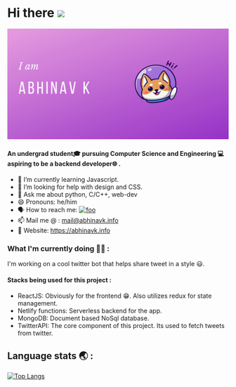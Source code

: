# Hi there <img src="https://raw.githubusercontent.com/MartinHeinz/MartinHeinz/master/wave.gif" width="30px">

<img src="./img/intro.png" width="1000px" alt="intro" title="intro" />

#### An undergrad student🎓 pursuing Computer Science and Engineering 💻 aspiring to be a backend developer🌐 .


- 🌱 I’m currently learning Javascript.
- 🤔 I’m looking for help with design and CSS.
- 💬 Ask me about python, C/C++, web-dev
- 😄 Pronouns: he/him
- 🗣️ How to reach me:  <a href="https://twitter.com/abhinavaires"><img src="https://img.icons8.com/fluent/48/000000/twitter.png" width="20px" alt="foo" title="twitter" /></a>
- 📫 Mail me @ : mail@abhinavk.info
- 🔗 Website: https://abhinavk.info


### What I'm currently doing 🧑‍💻 :
I'm working on a cool twitter bot that helps share tweet in a style 😃.

#### Stacks being used for this project :
- ReactJS: Obviously for the frontend 😁. Also utilizes redux for state management.
- Netlify functions: Serverless backend for the app.
- MongoDB: Document based NoSql database.
- TwitterAPI: The core component of this project. Its used to fetch tweets from twitter.


## Language stats 🌏️ :
[![Top Langs](https://github-readme-stats.vercel.app/api/top-langs/?username=abhinavk001&theme=radical)](https://github.com/anuraghazra/github-readme-stats)
